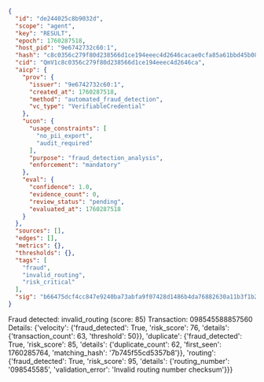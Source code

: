 ```json
{
  "id": "de244025c8b9032d",
  "scope": "agent",
  "key": "RESULT",
  "epoch": 1760287518,
  "host_pid": "9e6742732c60:1",
  "hash": "c8c0356c279f80d238566d1ce194eeec4d2646cacae0cfa85a61bbd45b08ab16",
  "cid": "QmV1c8c0356c279f80d238566d1ce194eeec4d2646ca",
  "aicp": {
    "prov": {
      "issuer": "9e6742732c60:1",
      "created_at": 1760287518,
      "method": "automated_fraud_detection",
      "vc_type": "VerifiableCredential"
    },
    "ucon": {
      "usage_constraints": [
        "no_pii_export",
        "audit_required"
      ],
      "purpose": "fraud_detection_analysis",
      "enforcement": "mandatory"
    },
    "eval": {
      "confidence": 1.0,
      "evidence_count": 0,
      "review_status": "pending",
      "evaluated_at": 1760287518
    }
  },
  "sources": [],
  "edges": [],
  "metrics": {},
  "thresholds": {},
  "tags": [
    "fraud",
    "invalid_routing",
    "risk_critical"
  ],
  "sig": "b66475dcf4cc847e9240ba73abfa9f07428d1486b4da76882630a11b3f1b2e1b"
}
```

Fraud detected: invalid_routing (score: 85)
Transaction: 098545588857560
Details: {'velocity': {'fraud_detected': True, 'risk_score': 76, 'details': {'transaction_count': 63, 'threshold': 50}}, 'duplicate': {'fraud_detected': True, 'risk_score': 85, 'details': {'duplicate_count': 62, 'first_seen': 1760285764, 'matching_hash': '7b745f55cd5357b8'}}, 'routing': {'fraud_detected': True, 'risk_score': 95, 'details': {'routing_number': '098545585', 'validation_error': 'Invalid routing number checksum'}}}